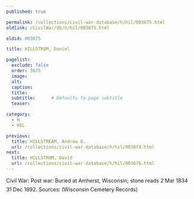 ```yaml
---
published: true

permalink: /collections/civil-war-database/h/hil/003675.html
oldlink: /CivilWar/db/h/hil/003675.html

oldid: 003675

title: HILLSTROM, Daniel

pagelist:
  exclude: false
  order: 3675
  image: 
  alt:
  caption:
  title:
  subtitle:      # Defaults to page subtitle
  teaser:

category: 
  - H 
  - HIL

previous:
  title: HILLSTREAM, Andrew O.
  url: /collections/civil-war-database/h/hil/003674.html  
next:
  title: HILLSTROM, David
  url: /collections/civil-war-database/h/hil/003676.html   
---
```

Civil War: Post war: Buried at Amherst, Wisconsin; stone reads &#147;2 Mar 1834 &#150; 31 Dec 1892&#148;. Sources: (Wisconsin Cemetery Records&#148;)